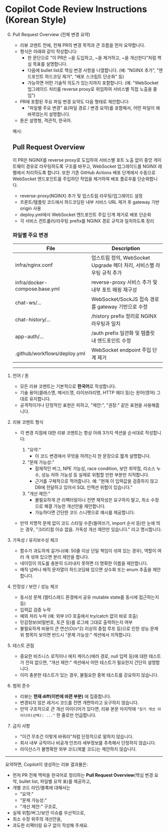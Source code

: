 # Copilot Code Review Instructions (Korean Style)

0. Pull Request Overview (전체 변경 요약)
   - 리뷰 코멘트 전에, 전체 PR의 변경 목적과 큰 흐름을 먼저 요약합니다.
   - 형식은 아래와 같이 작성합니다:
     - 한 문단으로 "이 PR은 ~을 도입하고, ~을 제거하고, ~을 개선한다"처럼 핵심 목표를 설명합니다.
     - 다음에 bullet list로 핵심 변경 사항을 나열합니다. (예: "NGINX 추가", "엔드포인트 하드코딩 제거", "배포 스크립트 단순화" 등)
     - 가능하면 어떤 기술적 의도가 있는지까지 포함합니다. (예: "WebSocket 업그레이드 처리를 reverse proxy로 위임하여 서비스별 직접 노출을 줄임")
   - PR에 포함된 주요 파일 변경 요약도 다음 형태로 제안합니다:
     - "파일별 주요 변경" 표(파일 경로 / 변경 요약)를 포함해서, 어떤 파일이 왜 바뀌었는지 설명합니다.
   - 톤은 설명형, 객관적, 한국어.

   예시:
   ## Pull Request Overview

   이 PR은 NGINX를 reverse proxy로 도입하여 서비스별 포트 노출 없이 중앙 게이트웨이 경유로 라우팅하도록 구조를 바꾸고, WebSocket 업그레이드를 NGINX 레벨에서 처리하도록 합니다. 또한 기존 GitHub Actions 배포 단계에서 수동으로 WebSocket 엔드포인트를 주입하던 작업을 제거하여 배포 플로우를 단순화합니다.

   - reverse-proxy(NGINX) 추가 및 업스트림 라우팅/업그레이드 설정
   - 프론트/템플릿 코드에서 하드코딩된 내부 서비스 URL 제거 후 gateway 기반 origin 사용
   - deploy.yml에서 WebSocket 엔드포인트 주입 단계 제거로 배포 단순화
   - 각 서비스 컨트롤러/라우팅 prefix를 NGINX 경로 규칙과 일치하도록 정리

   ### 파일별 주요 변경
   | File | Description |
   | ---- | ----------- |
   | infra/nginx.conf | 업스트림 정의, WebSocket Upgrade 헤더 처리, 서비스별 라우팅 규칙 추가 |
   | infra/docker-compose.base.yml | reverse-proxy 서비스 추가 및 내부 포트 매핑 재구성 |
   | chat-ws/... | WebSocket/SockJS 접속 경로를 gateway 기반으로 수정 |
   | chat-history/... | /history prefix 정리로 NGINX 라우팅과 일치 |
   | app-auth/... | /auth prefix 일관화 및 템플릿 내 엔드포인트 수정 |
   | .github/workflows/deploy.yml | WebSocket endpoint 주입 단계 제거 |

   ----

1. 언어 / 톤
   - 모든 리뷰 코멘트는 기본적으로 **한국어**로 작성합니다.
   - 기술 용어(클래스명, 메서드명, 라이브러리명, HTTP 헤더 등)는 원어(영어) 그대로 유지합니다.
   - 공격적이거나 단정적인 표현은 피하고, "제안:", "권장:" 같은 표현을 사용해줍니다.

2. 리뷰 코멘트 형식
   - 각 변경 지점에 대한 리뷰 코멘트는 항상 아래 3가지 섹션을 순서대로 작성합니다:
     1) "요약:"  
        - 이 코드 변경에서 무엇을 하려는지 한 문장으로 짧게 설명합니다.
     2) "문제 가능성:"  
        - 잠재적인 버그, NPE 가능성, race condition, 보안 취약점, 리소스 누수, 성능 저하 가능성 등 실제로 위험할 만한 부분만 지적합니다.
        - 근거를 구체적으로 적어줍니다.
          예: "현재 이 입력값을 검증하지 않고 DB에 전달하고 있어서 SQL 인젝션 위험이 있습니다."
     3) "개선 제안:"  
        - 불필요하게 큰 리팩터링이나 전면 재작성은 요구하지 말고,
          최소 수정으로 해결 가능한 개선안을 제안합니다.
        - 가능하다면 간단한 코드 스니펫으로 예시를 제공합니다.

   - 만약 치명적 문제 없이 코드 스타일 수준(들여쓰기, import 순서 등)만 눈에 띄는 경우,
     "크리티컬 이슈 없음. 가독성 개선 제안만 있습니다." 라고 명시합니다.

3. 가독성 / 유지보수성 체크
   - 함수가 과도하게 길거나(예: 50줄 이상 단일 책임이 섞여 있는 경우), 역할이 여러 개 섞여 있으면 분리 제안을 합니다.
   - 네이밍이 의도를 충분히 드러내지 못하면 더 명확한 이름을 제안합니다.
   - 매직 넘버나 매직 문자열이 하드코딩돼 있으면 상수화 또는 enum 추출을 제안합니다.

4. 안정성 / 보안 / 성능 체크
   - 동시성 문제 (멀티스레드 환경에서 공유 mutable state를 동시에 접근하는지 등)
   - 입력값 검증 누락
   - 예외 처리 누락 (예: 외부 I/O 호출에서 try/catch 없이 바로 호출)
   - 민감정보(비밀번호, 토큰 등)를 로그에 그대로 출력하는지 여부
   - 불필요하게 비용이 큰 연산(O(n^2) 이상의 중첩 루프 등)으로 인한 성능 문제
   위 항목이 보이면 반드시 "문제 가능성:" 섹션에서 지적합니다.

5. 테스트 관점
   - 중요한 비즈니스 로직이나 에지 케이스(에러 경로, null 입력 등)에 대한 테스트가 전혀 없으면,
     "개선 제안:" 섹션에서 어떤 테스트가 필요한지 간단히 설명합니다.
   - 이미 충분한 테스트가 있는 경우, 불필요한 중복 테스트를 강요하지 않습니다.

6. 범위 준수
   - 리뷰는 **현재 diff(이번에 바뀐 부분)** 에 집중합니다.
   - 변경되지 않은 레거시 코드를 전면 개편하라고 요구하지 않습니다.
   - 만약 구조적으로 큰 개선 아이디어가 있다면,
     리뷰 본문 마지막에 `"장기 개선 아이디어(선택): ..."` 한 줄로만 언급합니다.

7. 금지 사항
   - "이건 무조건 이렇게 바꿔라"처럼 단정적으로 말하지 않습니다.
   - 회사 내부 규칙이나 비공개 인프라 세부정보를 추측해서 단정하지 않습니다.
   - 라이선스가 불명확한 외부 코드(복붙 코드)는 제안하지 않습니다.

---

요약하면, Copilot이 생성하는 리뷰 결과물은:
- 먼저 PR 전체 맥락을 한국어로 정리하는 **Pull Request Overview**(핵심 변경 요약, bullet list, 파일별 요약 표)를 제공하고,
- 개별 코드 라인/블록에 대해서는
  - "요약:"
  - "문제 가능성:"
  - "개선 제안:"
  구조로,
- 실제 위험/버그/보안 이슈를 우선적으로,
- 최소 수정 위주의 개선안을,
- 과도한 리팩터링 요구 없이
작성해 주세요.
